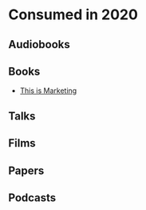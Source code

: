 # Consumed in 2020

## Audiobooks

## Books

* [This is Marketing](https://seths.blog/tim/)

## Talks


## Films

## Papers

## Podcasts

